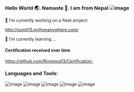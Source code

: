 ###           Hello World 🌏. Namaste 🙏. I am from Nepal ![image](https://github.com/Rononoa13/try/blob/main/nepal.gif?raw=true)

🔭 I’m currently working on a flask project:

http://sumit13.pythonanywhere.com/<br />

🌱 I’m currently learning ...

#### Certification received over time

https://github.com/Rononoa13/Certification-


### Languages and Tools:
![image](https://user-images.githubusercontent.com/24466959/203565977-277fb722-e565-4526-92a2-f8c6f9a2ced8.png) ![image](https://user-images.githubusercontent.com/24466959/203567380-62d3c2f8-4c07-45fa-bf16-197fe48b28bc.png) ![image](https://user-images.githubusercontent.com/24466959/203567402-0050c185-4ae4-4c8d-848a-f0fa95b2aa45.png) ![image](https://user-images.githubusercontent.com/24466959/203567446-538f8809-ce2c-4336-93e3-cb8ed923a5d1.png) ![image](https://user-images.githubusercontent.com/24466959/203567475-39046bc4-f092-4168-9b17-2ba57babff08.png)









<!--
**Rononoa13/rononoa13** is a ✨ _special_ ✨ repository because its `README.md` (this file) appears on your GitHub profile.

Here are some ideas to get you started:

- 🔭 I’m currently working on ...
- 🌱 I’m currently learning ...
- 👯 I’m looking to collaborate on ...
- 🤔 I’m looking for help with ...
- 💬 Ask me about ...
- 📫 How to reach me: ...
- 😄 Pronouns: ...
- ⚡ Fun fact: ...
-->
